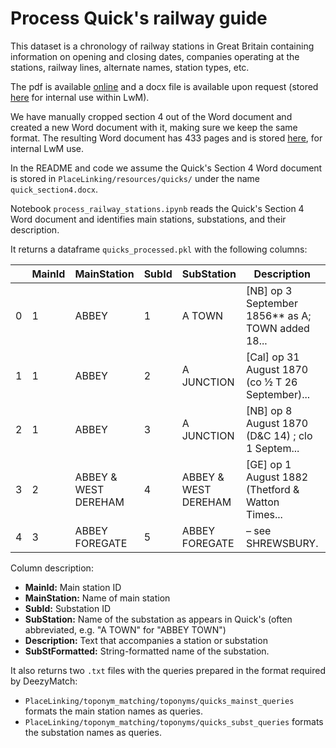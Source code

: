 # Process Quick's railway guide

This dataset is a chronology of railway stations in Great Britain containing information on opening and closing dates, companies operating at the stations, railway lines, alternate names, station types, etc.

The pdf is available [online](https://rchs.org.uk/wp-content/uploads/2020/09/Railway-Passenger-Stations-v5.02.pdf) and a docx file is available upon request (stored [here](https://lwmincomingquicks.blob.core.windows.net/quicks/quick.docx) for internal use within LwM).

We have manually cropped section 4 out of the Word document and created a new Word document with it, making sure we keep the same format. The resulting Word document has 433 pages and is stored [here](https://lwmincomingquicks.blob.core.windows.net/quicks/quick_section4.docx), for internal LwM use.

In the README and code we assume the Quick's Section 4 Word document is stored in `PlaceLinking/resources/quicks/` under the name `quick_section4.docx`.

Notebook `process_railway_stations.ipynb` reads the Quick's Section 4 Word document and identifies main stations, substations, and their description.

It returns a dataframe `quicks_processed.pkl` with the following columns:

|   | MainId | MainStation          | SubId | SubStation           | Description                                       | SubStFormatted         |
|---|--------|----------------------|-------|----------------------|---------------------------------------------------|------------------------|
| 0 | 1      | ABBEY                | 1     | A TOWN               | [NB] op 3 September 1856** as A; TOWN added 18... | ABBEY TOWN             |
| 1 | 1      | ABBEY                | 2     | A JUNCTION           | [Cal] op 31 August 1870 (co ½ T 26 September)...  | ABBEY JUNCTION         |
| 2 | 1      | ABBEY                | 3     | A JUNCTION           | [NB] op 8 August 1870 (D&C 14) ; clo 1 Septem...  | ABBEY JUNCTION         |
| 3 | 2      | ABBEY & WEST DEREHAM | 4     | ABBEY & WEST DEREHAM | [GE] op 1 August 1882 (Thetford & Watton Times... | ABBEY AND WEST DEREHAM |
| 4 | 3      | ABBEY FOREGATE       | 5     | ABBEY FOREGATE       | – see SHREWSBURY.                                 | ABBEY FOREGATE         |

Column description:
* **MainId:** Main station ID
* **MainStation:** Name of main station
* **SubId:** Substation ID
* **SubStation:** Name of the substation as appears in Quick's (often abbreviated, e.g. "A TOWN" for "ABBEY TOWN")
* **Description:** Text that accompanies a station or substation
* **SubStFormatted:** String-formatted name of the substation.

It also returns two `.txt` files with the queries prepared in the format required by DeezyMatch:
* `PlaceLinking/toponym_matching/toponyms/quicks_mainst_queries` formats the main station names as queries.
* `PlaceLinking/toponym_matching/toponyms/quicks_subst_queries` formats the substation names as queries.

